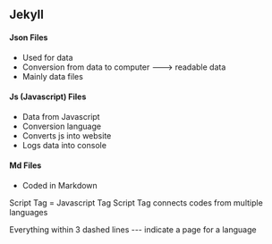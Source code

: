 ## Jekyll

#### Json Files
* Used for data
* Conversion from data to computer ---> readable data
* Mainly data files

#### Js (Javascript) Files
* Data from Javascript
* Conversion language
* Converts js into website
* Logs data into console

#### Md Files
* Coded in Markdown

Script Tag = Javascript Tag
Script Tag connects codes from multiple languages

Everything within 3 dashed lines --- indicate a page for a language
